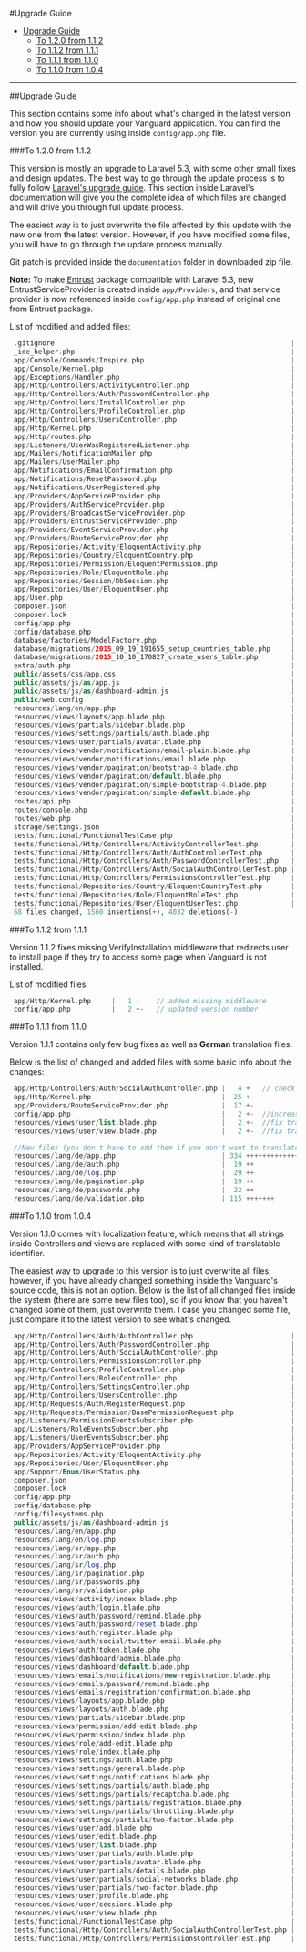 #Upgrade Guide

* [Upgrade Guide](#upgrade-guide)
    * [To 1.2.0 from 1.1.2](#upgrade-1.2.0)
    * [To 1.1.2 from 1.1.1](#upgrade-1.1.2)
	* [To 1.1.1 from 1.1.0](#upgrade-1.1.1)
	* [To 1.1.0 from 1.0.4](#upgrade-1.1.0)
	
---

<a name="upgrade-guide"></a>
##Upgrade Guide

This section contains some info about what's changed in the latest version and how you should update your Vanguard application. 
You can find the version you are currently using inside `config/app.php` file.

<a name="upgrade-1.2.0"></a>
###To 1.2.0 from 1.1.2

This version is mostly an upgrade to Laravel 5.3, with some other small fixes and design updates.
The best way to go through the update process is to fully follow [Laravel's upgrade guide](https://laravel.com/docs/5.3/upgrade#upgrade-5.3.0). This section inside Laravel's documentation will give you the complete idea of which files are changed and will drive you through full update process. 

The easiest way is to just overwrite the file affected by this update with the new one from the latest version. However, if you have modified some files, you will have to go through the update process manually. 

Git patch is provided inside the `documentation` folder in downloaded zip file.

**Note:** To make [Entrust](https://github.com/Zizaco/entrust) package compatible with Laravel 5.3, new EntrustServiceProvider is created inside `app/Providers`, and that service provider is now referenced inside `config/app.php` instead of original one from Entrust package.

List of modified and added files:

```php
 .gitignore                                                          |    1 +
 _ide_helper.php                                                     | 2448 ++++++++-----------------------------------
 app/Console/Commands/Inspire.php                                    |   33 +
 app/Console/Kernel.php                                              |   17 +-
 app/Exceptions/Handler.php                                          |   24 +-
 app/Http/Controllers/ActivityController.php                         |    1 -
 app/Http/Controllers/Auth/PasswordController.php                    |   18 +-
 app/Http/Controllers/InstallController.php                          |    1 -
 app/Http/Controllers/ProfileController.php                          |    6 +-
 app/Http/Controllers/UsersController.php                            |   16 +-
 app/Http/Kernel.php                                                 |    6 +-
 app/Http/routes.php                                                 |  378 +++++++
 app/Listeners/UserWasRegisteredListener.php                         |   14 +-
 app/Mailers/NotificationMailer.php                                  |   17 +
 app/Mailers/UserMailer.php                                          |    7 +-
 app/Notifications/EmailConfirmation.php                             |   54 -
 app/Notifications/ResetPassword.php                                 |   53 -
 app/Notifications/UserRegistered.php                                |   70 --
 app/Providers/AppServiceProvider.php                                |    1 -
 app/Providers/AuthServiceProvider.php                               |    5 +-
 app/Providers/BroadcastServiceProvider.php                          |   36 -
 app/Providers/EntrustServiceProvider.php                            |   62 --
 app/Providers/EventServiceProvider.php                              |    6 +-
 app/Providers/RouteServiceProvider.php                              |   59 +-
 app/Repositories/Activity/EloquentActivity.php                      |    6 +-
 app/Repositories/Country/EloquentCountry.php                        |    4 +-
 app/Repositories/Permission/EloquentPermission.php                  |    2 +-
 app/Repositories/Role/EloquentRole.php                              |    2 +-
 app/Repositories/Session/DbSession.php                              |    3 +-
 app/Repositories/User/EloquentUser.php                              |   15 +-
 app/User.php                                                        |   15 +-
 composer.json                                                       |    9 +-
 composer.lock                                                       | 1107 +++++++++----------
 config/app.php                                                      |   24 +-
 config/database.php                                                 |    1 -
 database/factories/ModelFactory.php                                 |    2 +-
 database/migrations/2015_09_19_191655_setup_countries_table.php     |    2 +-
 database/migrations/2015_10_10_170827_create_users_table.php        |    2 +-
 extra/auth.php                                                      |    6 +-
 public/assets/css/app.css                                           |   30 +-
 public/assets/js/as/app.js                                          |   42 +-
 public/assets/js/as/dashboard-admin.js                              |   12 +
 public/web.config                                                   |   23 -
 resources/lang/en/app.php                                           |   12 +-
 resources/views/layouts/app.blade.php                               |    4 +-
 resources/views/partials/sidebar.blade.php                          |    2 +-
 resources/views/settings/partials/auth.blade.php                    |    3 +-
 resources/views/user/partials/avatar.blade.php                      |    2 +-
 resources/views/vendor/notifications/email-plain.blade.php          |   22 -
 resources/views/vendor/notifications/email.blade.php                |  193 ----
 resources/views/vendor/pagination/bootstrap-4.blade.php             |   36 -
 resources/views/vendor/pagination/default.blade.php                 |   36 -
 resources/views/vendor/pagination/simple-bootstrap-4.blade.php      |   17 -
 resources/views/vendor/pagination/simple-default.blade.php          |   17 -
 routes/api.php                                                      |   12 -
 routes/console.php                                                  |   18 -
 routes/web.php                                                      |  378 -------
 storage/settings.json                                               |    2 +-
 tests/functional/FunctionalTestCase.php                             |   50 +-
 tests/functional/Http/Controllers/ActivityControllerTest.php        |    9 +-
 tests/functional/Http/Controllers/Auth/AuthControllerTest.php       |   83 +-
 tests/functional/Http/Controllers/Auth/PasswordControllerTest.php   |   38 +-
 tests/functional/Http/Controllers/Auth/SocialAuthControllerTest.php |    8 -
 tests/functional/Http/Controllers/PermissionsControllerTest.php     |    2 +-
 tests/functional/Repositories/Country/EloquentCountryTest.php       |    2 +-
 tests/functional/Repositories/Role/EloquentRoleTest.php             |    4 +-
 tests/functional/Repositories/User/EloquentUserTest.php             |    2 +-
 68 files changed, 1560 insertions(+), 4032 deletions(-)
```

<a name="upgrade-1.1.2"></a>
###To 1.1.2 from 1.1.1

Version 1.1.2 fixes missing VerifyInstallation middleware that redirects user to install page if they try to access some page when Vanguard is not installed.

List of modified files:

```php
 app/Http/Kernel.php     |   1 -    // added missing middleware
 config/app.php          |   2 +-   // updated version number
```

<a name="upgrade-1.1.1"></a>
###To 1.1.1 from 1.1.0

Version 1.1.1 contains only few bug fixes as well as **German** translation files.

Below is the list of changed and added files with some basic info about the changes:

```php
 app/Http/Controllers/Auth/SocialAuthController.php |   4 +   // check redirectToProvider method
 app/Http/Kernel.php                                |  25 +-
 app/Providers/RouteServiceProvider.php             |  17 +-
 config/app.php                                     |   2 +-  //increased Vanguard version number
 resources/views/user/list.blade.php                |   2 +-  //fix translation for "page-title" section
 resources/views/user/view.blade.php                |   2 +-  //fix translation for "Phone"

 //New files (you don't have to add them if you don't want to translate Vanguard to German):
 resources/lang/de/app.php                          | 334 +++++++++++++++++++++
 resources/lang/de/auth.php                         |  19 ++
 resources/lang/de/log.php                          |  29 ++
 resources/lang/de/pagination.php                   |  19 ++
 resources/lang/de/passwords.php                    |  22 ++
 resources/lang/de/validation.php                   | 115 +++++++
```

<a name="upgrade-1.1.0"></a>
###To 1.1.0 from 1.0.4

Version 1.1.0 comes with localization feature, which means that all strings inside Controllers and views are replaced with some kind of translatable identifier. 

The easiest way to upgrade to this version is to just overwrite all files, however, if you have already changed something inside the Vanguard's source code, this is not an option. Below is the list of all changed files inside the system (there are some new files too), so if you know that you haven't changed some of them, just overwrite them. I case you changed some file, just compare it to the latest version to see what's changed. 

```php
 app/Http/Controllers/Auth/AuthController.php                        |   32 +-
 app/Http/Controllers/Auth/PasswordController.php                    |    2 +-
 app/Http/Controllers/Auth/SocialAuthController.php                  |   12 +-
 app/Http/Controllers/PermissionsController.php                      |   19 +-
 app/Http/Controllers/ProfileController.php                          |   18 +-
 app/Http/Controllers/RolesController.php                            |    6 +-
 app/Http/Controllers/SettingsController.php                         |   10 +-
 app/Http/Controllers/UsersController.php                            |   28 +-
 app/Http/Requests/Auth/RegisterRequest.php                          |    2 +-
 app/Http/Requests/Permission/BasePermissionRequest.php              |    2 +-
 app/Listeners/PermissionEventsSubscriber.php                        |   18 +-
 app/Listeners/RoleEventsSubscriber.php                              |   20 +-
 app/Listeners/UserEventsSubscriber.php                              |   56 +--
 app/Providers/AppServiceProvider.php                                |    3 +-
 app/Repositories/Activity/EloquentActivity.php                      |    8 +-
 app/Repositories/User/EloquentUser.php                              |   10 +-
 app/Support/Enum/UserStatus.php                                     |    6 +-
 composer.json                                                       |   10 +-
 composer.lock                                                       |  645 +++++++++++++++-------------
 config/app.php                                                      |    6 +-
 config/database.php                                                 |    3 +
 config/filesystems.php                                              |    2 +-
 public/assets/js/as/dashboard-admin.js                              |    6 +-
 resources/lang/en/app.php                                           |  333 ++++++++++++++
 resources/lang/en/log.php                                           |   29 ++
 resources/lang/sr/app.php                                           |  328 ++++++++++++++
 resources/lang/sr/auth.php                                          |   19 +
 resources/lang/sr/log.php                                           |   29 ++
 resources/lang/sr/pagination.php                                    |   19 +
 resources/lang/sr/passwords.php                                     |   22 +
 resources/lang/sr/validation.php                                    |  119 +++++
 resources/views/activity/index.blade.php                            |   28 +-
 resources/views/auth/login.blade.php                                |   18 +-
 resources/views/auth/password/remind.blade.php                      |   10 +-
 resources/views/auth/password/reset.blade.php                       |   18 +-
 resources/views/auth/register.blade.php                             |   18 +-
 resources/views/auth/social/twitter-email.blade.php                 |   15 +-
 resources/views/auth/token.blade.php                                |   10 +-
 resources/views/dashboard/admin.blade.php                           |   43 +-
 resources/views/dashboard/default.blade.php                         |   18 +-
 resources/views/emails/notifications/new-registration.blade.php     |    8 +-
 resources/views/emails/password/remind.blade.php                    |   10 +-
 resources/views/emails/registration/confirmation.blade.php          |   10 +-
 resources/views/layouts/app.blade.php                               |    6 +-
 resources/views/layouts/auth.blade.php                              |    2 +-
 resources/views/partials/sidebar.blade.php                          |   21 +-
 resources/views/permission/add-edit.blade.php                       |   26 +-
 resources/views/permission/index.blade.php                          |   32 +-
 resources/views/role/add-edit.blade.php                             |   26 +-
 resources/views/role/index.blade.php                                |   32 +-
 resources/views/settings/auth.blade.php                             |   16 +-
 resources/views/settings/general.blade.php                          |   18 +-
 resources/views/settings/notifications.blade.php                    |   20 +-
 resources/views/settings/partials/auth.blade.php                    |   16 +-
 resources/views/settings/partials/recaptcha.blade.php               |   10 +-
 resources/views/settings/partials/registration.blade.php            |   16 +-
 resources/views/settings/partials/throttling.blade.php              |   15 +-
 resources/views/settings/partials/two-factor.blade.php              |   16 +-
 resources/views/user/add.blade.php                                  |   14 +-
 resources/views/user/edit.blade.php                                 |   16 +-
 resources/views/user/list.blade.php                                 |   44 +-
 resources/views/user/partials/auth.blade.php                        |   20 +-
 resources/views/user/partials/avatar.blade.php                      |   14 +-
 resources/views/user/partials/details.blade.php                     |   28 +-
 resources/views/user/partials/social-networks.blade.php             |    6 +-
 resources/views/user/partials/two-factor.blade.php                  |   19 +-
 resources/views/user/profile.blade.php                              |   14 +-
 resources/views/user/sessions.blade.php                             |   28 +-
 resources/views/user/view.blade.php                                 |   34 +-
 tests/functional/FunctionalTestCase.php                             |    4 +-
 tests/functional/Http/Controllers/Auth/SocialAuthControllerTest.php |   16 +-
 tests/functional/Http/Controllers/PermissionsControllerTest.php     |   35 +-
```